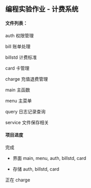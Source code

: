 ## 编程实验作业 - 计费系统

#### 文件列表：

auth 权限管理

bill 账单处理

billstd 计费标准

card 卡管理

charge 充值退费管理

main 主函数

menu 主菜单

query 日志记录查询

service 文件保存相关

#### 项目进度

完成 

 - 界面 main, menu, auth, billstd, card

 - 存储 auth, billstd, card

正在 charge
